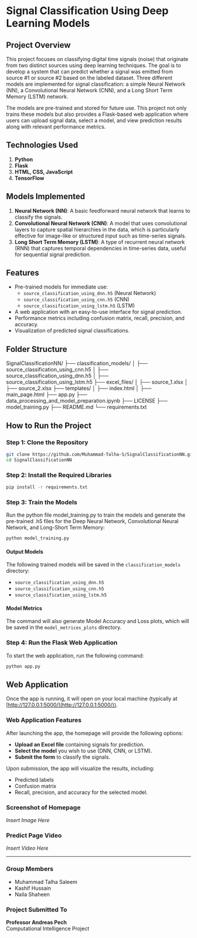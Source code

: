 # Signal Classification Using Deep Learning Models

## Project Overview

This project focuses on classifying digital time signals (noise) that originate from two distinct sources using deep learning techniques. The goal is to develop a system that can predict whether a signal was emitted from source #1 or source #2 based on the labeled dataset. Three different models are implemented for signal classification: a simple Neural Network (NN), a Convolutional Neural Network (CNN), and a Long Short Term Memory (LSTM) network.

The models are pre-trained and stored for future use. This project not only trains these models but also provides a Flask-based web application where users can upload signal data, select a model, and view prediction results along with relevant performance metrics.

## Technologies Used

1. **Python**
2. **Flask**
3. **HTML, CSS, JavaScript**
4. **TensorFlow**

## Models Implemented

1. **Neural Network (NN)**: A basic feedforward neural network that learns to classify the signals.
2. **Convolutional Neural Network (CNN)**: A model that uses convolutional layers to capture spatial hierarchies in the data, which is particularly effective for image-like or structured input such as time-series signals.
3. **Long Short Term Memory (LSTM)**: A type of recurrent neural network (RNN) that captures temporal dependencies in time-series data, useful for sequential signal prediction.

## Features

- Pre-trained models for immediate use:
  - `source_classification_using_dnn.h5` (Neural Network)
  - `source_classification_using_cnn.h5` (CNN)
  - `source_classification_using_lstm.h5` (LSTM)
- A web application with an easy-to-use interface for signal prediction.
- Performance metrics including confusion matrix, recall, precision, and accuracy.
- Visualization of predicted signal classifications.

## Folder Structure

SignalClassificationNN/
├── classification_models/
│ ├── source_classification_using_cnn.h5
│ ├── source_classification_using_dnn.h5
│ ├── source_classification_using_lstm.h5
├── excel_files/
│ ├── source_1.xlsx
│ ├── source_2.xlsx
├── templates/
│ ├── index.html
│ ├── main_page.html
├── app.py
├── data_processing_and_model_preparation.ipynb
├── LICENSE
├── model_training.py
├── README.md
└── requirements.txt

## How to Run the Project

### Step 1: Clone the Repository

```bash
git clone https://github.com/Muhammad-Talha-S/SignalClassificationNN.git
cd SignalClassificationNN
```

### Step 2: Install the Required Libraries

```bash
pip install -r requirements.txt
```

### Step 3: Train the Models

Run the python file model_training.py to train the models and generate the pre-trained .h5 files for the Deep Neural Network, Convolutional Neural Network, and Long-Short Term Memory:

```bash
python model_training.py
```

#### Output Models

The following trained models will be saved in the `classification_models` directory:

- `source_classification_using_dnn.h5`
- `source_classification_using_cnn.h5`
- `source_classification_using_lstm.h5`

#### Model Metrics

The command will also generate Model Accuracy and Loss plots, which will be saved in the `model_metrices_plots` directory.

### Step 4: Run the Flask Web Application

To start the web application, run the following command:

```bash
python app.py
```

## Web Application

Once the app is running, it will open on your local machine (typically at [http://127.0.0.1:5000/](http://127.0.0.1:5000/)).

### Web Application Features

After launching the app, the homepage will provide the following options:

- **Upload an Excel file** containing signals for prediction.
- **Select the model** you wish to use (DNN, CNN, or LSTM).
- **Submit the form** to classify the signals.

Upon submission, the app will visualize the results, including:

- Predicted labels
- Confusion matrix
- Recall, precision, and accuracy for the selected model.

### Screenshot of Homepage

_Insert Image Here_

### Predict Page Video

_Insert Video Here_

---

### Group Members

- Muhammad Talha Saleem
- Kashif Hussain
- Naila Shaheen

### Project Submitted To

**Professor Andreas Pech**  
Computational Intelligence Project
